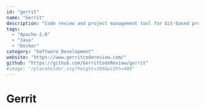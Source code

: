 ```yaml
---
id: "gerrit"
name: "Gerrit"
description: "Code review and project management tool for Git-based projects."
tags:
  - "Apache-2.0"
  - "Java"
  - "Docker"
category: "Software Development"
website: "https://www.gerritcodereview.com/"
github: "https://github.com/GerritCodeReview/gerrit"
#image: "/placeholder.svg?height=300&width=400"
---
```


# Gerrit
